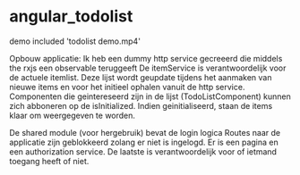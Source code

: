 # angular_todolist

demo included 'todolist demo.mp4'

Opbouw applicatie:
Ik heb een dummy http service gecreeerd die middels the rxjs een observable teruggeeft
De itemService is verantwoordelijk voor de actuele itemlist. 
Deze lijst wordt geupdate tijdens het aanmaken van nieuwe items en voor het initieel ophalen vanuit de http service.
Componenten die geintereseerd zijn in de lijst (TodoListComponent) kunnen zich abboneren op de isInitialized.
Indien geinitialiseerd, staan de items klaar om weergegeven te worden.

De shared module (voor hergebruik) bevat de login logica
Routes naar de applicatie zijn geblokkeerd zolang er niet is ingelogd.
Er is een pagina en een authorization service. De laatste is verantwoordelijk voor of ietmand toegang heeft of niet.
